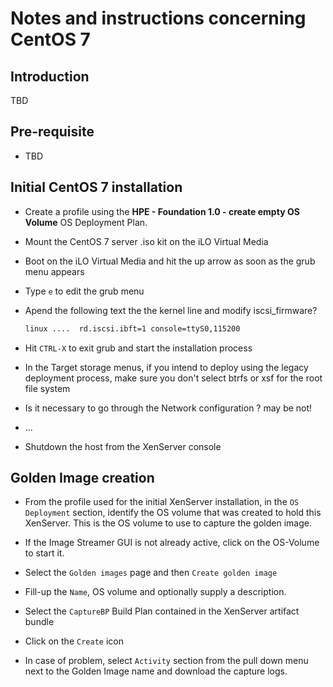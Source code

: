 # Notes and instructions concerning CentOS 7

## Introduction

TBD

## Pre-requisite

* TBD

## Initial CentOS 7 installation

* Create a profile using the **HPE - Foundation 1.0 - create empty OS Volume** OS Deployment Plan.

* Mount the CentOS 7 server .iso kit on the iLO Virtual Media

* Boot on the iLO Virtual Media and hit the up arrow as soon as the grub menu appears

* Type `e` to edit the grub menu

* Apend the following text the the kernel line and modify iscsi_firmware?

    ```bash
    linux ....  rd.iscsi.ibft=1 console=ttyS0,115200 
    ```

* Hit `CTRL-X` to exit grub and start the installation process

* In the Target storage menus, if you intend to deploy using the legacy deployment process, make sure you don't select btrfs or xsf for the root file system

* Is it necessary to go through the Network configuration ? may be not!

* ...

* Shutdown the host from the XenServer console

## Golden Image creation

* From the profile used for the initial XenServer installation, in the `OS Deployment` section, identify the OS volume that was created to hold this XenServer. This is the OS volume to use to capture the golden image.

* If the Image Streamer GUI is not already active, click on the OS-Volume to start it.

* Select the `Golden images` page and then `Create golden image`

* Fill-up the `Name`, OS volume and optionally supply a description.

* Select the `CaptureBP` Build Plan contained in the XenServer artifact bundle 

* Click on the `Create` icon

* In case of problem, select `Activity` section from the pull down menu next to the Golden Image name and download the capture logs.
 
